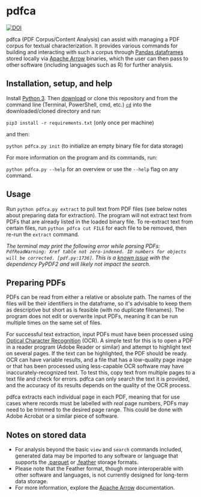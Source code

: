 # pdfca

[![DOI](https://zenodo.org/badge/DOI/10.5281/zenodo.1972950.svg)](https://doi.org/10.5281/zenodo.1972950)

pdfca (PDF Corpus/Content Analysis) can assist with managing a PDF corpus for textual characterization. It provides various commands for building and interacting with such a corpus through [Pandas dataframes](https://pandas.pydata.org/pandas-docs/stable/reference/api/pandas.DataFrame.html) stored locally via [Apache Arrow](https://arrow.apache.org/) binaries, which the user can then pass to other software (including languages such as R) for further analysis.

## Installation, setup, and help
Install [Python 3](https://www.python.org/downloads/). Then [download](https://github.com/tylerdq/pdfca/archive/master.zip) or clone this repository and from the command line (Terminal, PowerShell, cmd, etc.) [`cd`](https://www.git-tower.com/learn/git/ebook/en/command-line/appendix/command-line-101) into the downloaded/cloned directory and run:

`pip3 install -r requirements.txt` (only once per machine)

and then:

`python pdfca.py init` (to initialize an empty binary file for data storage)

For more information on the program and its commands, run:

`python pdfca.py --help` for an overview or use the `--help` flag on any command.

## Usage

Run `python pdfca.py extract` to pull text from PDF files (see below notes about preparing data for extraction). The program will not extract text from PDFs that are already listed in the loaded binary file. To re-extract text from certain files, run `python pdfca cut FILE` for each file to be removed, then re-run the `extract` command.

*The terminal may print the following error while parsing PDFs: `PdfReadWarning: Xref table not zero-indexed. ID numbers for objects will be corrected. [pdf.py:1736]`. This is a [known issue](https://github.com/mstamy2/PyPDF2/issues/36) with the dependency PyPDF2 and will likely not impact the search.*

## Preparing PDFs
PDFs can be read from either a relative or absolute path. The names of the files will be their identifiers in the dataframe, so it's advisable to keep them as descriptive but short as is feasible (with no duplicate filenames). The program does not edit or overwrite input PDFs, meaning it can be run multiple times on the same set of files.

For successful text extraction, input PDFs must have been processed using [Optical Character Recognition](https://en.wikipedia.org/wiki/Optical_character_recognition) (OCR). A simple test for this is to open a PDF in a reader program (Adobe Reader or similar) and attempt to highlight text on several pages. If the text can be highlighted, the PDF should be ready. OCR can have variable results, and a file that has a low-quality page image or that has been processed using less-capable OCR software may have inaccurately-recognized text. To test this, copy text from multiple pages to a text file and check for errors. pdfca can only search the text it is provided, and the accuracy of its results depends on the quality of the OCR process.

pdfca extracts each individual page in each PDF, meaning that for use cases where records must be labelled with *real* page numbers, PDFs may need to be trimmed to the desired page range. This could be done with Adobe Acrobat or a similar piece of software.

## Notes on stored data
- For analysis beyond the basic `view` and `search` commands included, generated data may be imported to any software or language that supports the [.parquet](https://parquet.apache.org/) or [.feather](https://github.com/wesm/feather) storage formats.
- Please note that the Feather format, though more interoperable with other software and languages, is not currently designed for long-term data storage.
- For more information, explore the [Apache Arrow](https://arrow.apache.org/) documentation.
